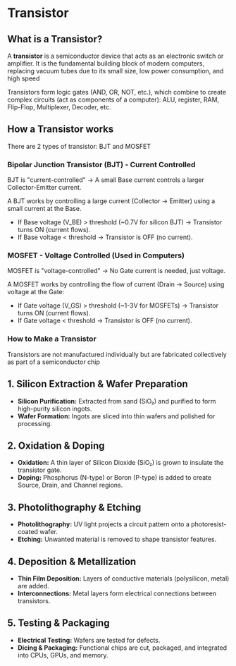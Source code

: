 # Transistor

## What is a Transistor?
A **transistor** is a semiconductor device that acts as an electronic switch or amplifier. It is the fundamental building block of modern computers, replacing vacuum tubes due to its small size, low power consumption, and high speed

Transistors form logic gates (AND, OR, NOT, etc.), which combine to create complex circuits (act as components of a computer): ALU, register, RAM, Flip-Flop, Multiplexer, Decoder, etc.

## How a Transistor works
There are 2 types of transistor: BJT and MOSFET

### Bipolar Junction Transistor (BJT) - Current Controlled

BJT is "current-controlled" → A small Base current controls a larger Collector-Emitter current.

A BJT works by controlling a large current (Collector → Emitter) using a small current at the Base.
- If Base voltage (V_BE) > threshold (~0.7V for silicon BJT) → Transistor turns ON (current flows).
- If Base voltage < threshold → Transistor is OFF (no current).

### MOSFET - Voltage Controlled (Used in Computers)
MOSFET is "voltage-controlled" → No Gate current is needed, just voltage.

A MOSFET works by controlling the flow of current (Drain → Source) using voltage at the Gate:
- If Gate voltage (V_GS) > threshold (~1-3V for MOSFETs) → Transistor turns ON (current flows).
- If Gate voltage < threshold → Transistor is OFF (no current).

### How to Make a Transistor

Transistors are not manufactured individually but  are fabricated collectively as part of a semiconductor chip

## **1. Silicon Extraction & Wafer Preparation**
- **Silicon Purification:** Extracted from sand (SiO₂) and purified to form high-purity silicon ingots.
- **Wafer Formation:** Ingots are sliced into thin wafers and polished for processing.

## **2. Oxidation & Doping**
- **Oxidation:** A thin layer of Silicon Dioxide (SiO₂) is grown to insulate the transistor gate.
- **Doping:** Phosphorus (N-type) or Boron (P-type) is added to create Source, Drain, and Channel regions.

## **3. Photolithography & Etching**
- **Photolithography:** UV light projects a circuit pattern onto a photoresist-coated wafer.
- **Etching:** Unwanted material is removed to shape transistor features.

## **4. Deposition & Metallization**
- **Thin Film Deposition:** Layers of conductive materials (polysilicon, metal) are added.
- **Interconnections:** Metal layers form electrical connections between transistors.

## **5. Testing & Packaging**
- **Electrical Testing:** Wafers are tested for defects.
- **Dicing & Packaging:** Functional chips are cut, packaged, and integrated into CPUs, GPUs, and memory.
